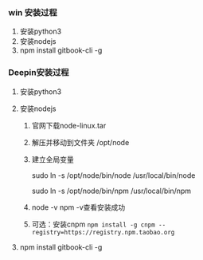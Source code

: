 ### win 安装过程
1. 安装python3
2. 安装nodejs
3. npm install gitbook-cli -g



### Deepin安装过程

1. 安装python3

2. 安装nodejs

   1. 官网下载node-linux.tar

   2. 解压并移动到文件夹 /opt/node

   3. 建立全局变量 

      sudo ln -s /opt/node/bin/node /usr/local/bin/node   

      sudo ln -s /opt/node/bin/npm /usr/local/bin/npm

   4. node -v    npm -v查看安装成功

   5. 可选：安装cnpm   `npm install -g cnpm --registry=https://registry.npm.taobao.org`

3. npm install gitbook-cli -g